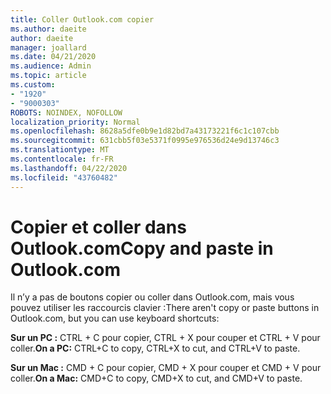 ```yaml
---
title: Coller Outlook.com copier
ms.author: daeite
author: daeite
manager: joallard
ms.date: 04/21/2020
ms.audience: Admin
ms.topic: article
ms.custom:
- "1920"
- "9000303"
ROBOTS: NOINDEX, NOFOLLOW
localization_priority: Normal
ms.openlocfilehash: 8628a5dfe0b9e1d82bd7a43173221f6c1c107cbb
ms.sourcegitcommit: 631cbb5f03e5371f0995e976536d24e9d13746c3
ms.translationtype: MT
ms.contentlocale: fr-FR
ms.lasthandoff: 04/22/2020
ms.locfileid: "43760482"
---
```

# <a name="copy-and-paste-in-outlookcom"></a><span data-ttu-id="00561-102">Copier et coller dans Outlook.com</span><span class="sxs-lookup"><span data-stu-id="00561-102">Copy and paste in Outlook.com</span></span>

<span data-ttu-id="00561-103">Il n’y a pas de boutons copier ou coller dans Outlook.com, mais vous pouvez utiliser les raccourcis clavier :</span><span class="sxs-lookup"><span data-stu-id="00561-103">There aren't copy or paste buttons in Outlook.com, but you can use keyboard shortcuts:</span></span>

<span data-ttu-id="00561-104">**Sur un PC :** CTRL + C pour copier, CTRL + X pour couper et CTRL + V pour coller.</span><span class="sxs-lookup"><span data-stu-id="00561-104">**On a PC:** CTRL+C to copy, CTRL+X to cut, and CTRL+V to paste.</span></span>

<span data-ttu-id="00561-105">**Sur un Mac :** CMD + C pour copier, CMD + X pour couper et CMD + V pour coller.</span><span class="sxs-lookup"><span data-stu-id="00561-105">**On a Mac:** CMD+C to copy, CMD+X to cut, and CMD+V to paste.</span></span>